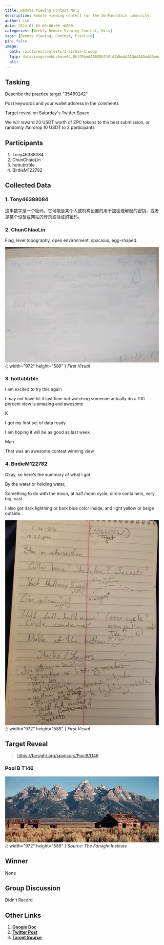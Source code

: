 ```yaml
---
title: Remote Viewing Contest No.3
description: Remote viewing contest for the ZenPandaCoin community.
author: Lin
date: 2024-01-01 00:00:00 +0800
categories: [Weekly Remote Viewing Contest, Miss]
tags: [Remote Viewing, Contest, Practice]
pin: false
image:
  path: /pictures/contests/3-birdie-1.webp
  lqip: data:image/webp;base64,UklGRpoAAABXRUJQVlA4WAoAAAAQAAAADwAABwAAQUxQSDIAAAARL0AmbZurmr57yyIiqE8oiG0bejIYEQTgqiDA9vqnsUSI6H+oAERp2HZ65qP/VIAWAFZQOCBCAAAA8AEAnQEqEAAIAAVAfCWkAALp8sF8rgRgAP7o9FDvMCkMde9PK7euH5M1m6VWoDXf2FkP3BqV0ZYbO6NA/VFIAAAA
  alt:
---
```


## Tasking

Describe the practice target "35460242"

Post keywords and your wallet address in the comments

Target reveal on Saturday's Twitter Space

We will reward 20 USDT worth of ZPC tokens to the best submission, or randomly #airdrop 10 USDT to 2 participants


## Participants

1. Tony46388084
2. ChunChiaoLin
3. hottubtrble
4. BirdieM122782


## Collected Data

### 1. Tony46388084
这串数字是一个密码，它可能是某个人或机构设置的用于加密或解密的密钥，或者是某个设备或网站的登录或验证的密码。 

### 2. ChunChiaoLin
Flag, level topography, open environment, spacious, egg-shaped.

![Desktop View](/pictures/contests/3-lin-1.webp){: width="972" height="589" }
_First Visual_

### 3. hottubtrble

I am excited to try this again

I may not have hit it last time but watching someone actually do a 100 percent view is amazing and awesome

K

I got my first set of data ready

I am hoping it will be as good as last week

Man

That was an awesome contest winning view


### 4. BirdieM122782
Okay, so here's the summary of what I got.

By the water or holding water,

Something to do with the moon, at half moon cycle, circle containers, very big, vast. 

I also got dark lightning or bark blue color inside, and light yellow or beige outside.

![Desktop View](/pictures/contests/3-birdie-1.webp){: width="972" height="589" }
_First Visual_


## Target Reveal

> https://farsight.org/sponsors/PoolB/t146

### Pool B T146

![Desktop View](/pictures/contests/3-target-1.webp){: width="972" height="589" }
_Source: The Farsight Institute_


## Winner

None


## Group Discussion

Didn't Record


## Other Links

1. [**Google Doc**][Google Doc]
2. [**Twitter Post**][Twitter Post]
3. [**Target Source**][Target Source]




[Google Doc]: https://docs.google.com/document/d/16PtOCQs_zpM7LHcFU5un7yGiiIYZTJ39IAG6kuiGqAc/edit
[Twitter Post]: https://twitter.com/ZenPandaCoin/status/1741751231356567870
[Target Source]: https://farsight.org/sponsors/PoolB/jumbledpoollistB